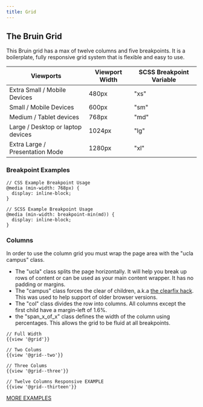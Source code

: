 ```yaml
---
title: Grid
---
```


## The Bruin Grid
This Bruin grid has a max of twelve columns and five breakpoints. It is a boilerplate, fully responsive grid system that is flexible and easy to use.


Viewports | Viewport Width | SCSS Breakpoint Variable
------------ | ------------- | -------------
Extra Small / Mobile Devices | 480px | "xs"
Small / Mobile Devices | 600px | "sm"
Medium / Tablet devices | 768px | "md"
Large / Desktop or laptop devices | 1024px | "lg"
Extra Large / Presentation Mode | 1280px | "xl"


### Breakpoint Examples
```
// CSS Example Breakpoint Usage
@media (min-width: 768px) {
  display: inline-block;
}

// SCSS Example Breakpoint Usage
@media (min-width: breakpoint-min(md)) {
  display: inline-block;
}
```

### Columns

In order to use the column grid you must wrap the page area with the "ucla campus" class.

* The "ucla" class splits the page horizontally.  It will help you break up rows of content or can be used as your main content wrapper.
It has no padding or margins.
* The "campus" class forces the clear of children, a.k.a [the clearfix hack](https://css-tricks.com/snippets/css/clear-fix/). This was used to help support of older browser versions.
* The "col" class divides the row into columns. All columns except the first child have a margin-left of 1.6%.
* the "span_x_of_x" class defines the width of the column using percentages. This allows the grid to be fluid at all breakpoints.


```
// Full Width
{{view '@grid'}}

// Two Colums
{{view '@grid--two'}}

// Three Colums
{{view '@grid--three'}}

// Twelve Columns Responsive EXAMPLE
{{view '@grid--thirteen'}}
```


[MORE EXAMPLES](/components/detail/grid)
